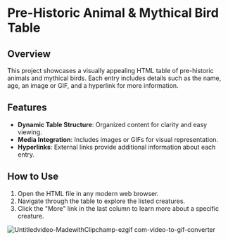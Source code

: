 # Pre-Historic Animal & Mythical Bird Table

## Overview
This project showcases a visually appealing HTML table of pre-historic animals and mythical birds. Each entry includes details such as the name, age, an image or GIF, and a hyperlink for more information.

## Features
- **Dynamic Table Structure**: Organized content for clarity and easy viewing.
- **Media Integration**: Includes images or GIFs for visual representation.
- **Hyperlinks**: External links provide additional information about each entry.


## How to Use
1. Open the HTML file in any modern web browser.
2. Navigate through the table to explore the listed creatures.
3. Click the "More" link in the last column to learn more about a specific creature.

![Untitledvideo-MadewithClipchamp-ezgif com-video-to-gif-converter](https://github.com/user-attachments/assets/80cb37e3-3689-4a46-b292-1f88b55fb30f)
